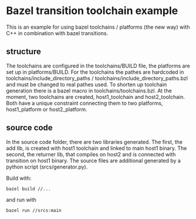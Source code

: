 # Bazel transition toolchain example

This is an example for using bazel toolchains / platforms (the new way) with C++ in combination with bazel transitions. 

## structure

The toolchains are configured in the toolchains/BUILD file, the platforms are set up in platforms/BUILD. For the toolchains the pathes are hardcoded in toolchains/include_directory_paths / toolchains/include_directory_paths.bzl and must be changed to real pathes used. To shorten up toolchain generation there is a bazel macro in toolchains/toolchains.bzl. At the moment, two toolchains are created, host1_toolchain and host2_toolchain. Both have a unique constraint connecting them to two platforms, host1_platform or host2_platform.

## source code

In the source code folder, there are two libraries generated. The first, the add lib, is created with host1 toolchain and linked to main host1 binary. The second, the returner lib, that compiles on host2 and is connected with transition on host1 binary. The source files are additional generated by a python script (srcs/generator.py).

Build with:

```bash
bazel build //...
```

and run with

```bash
bazel run //srcs:main
```
